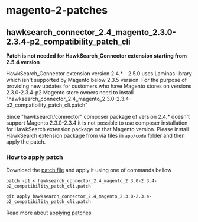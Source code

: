 # magento-2-patches

## hawksearch_connector_2.4_magento_2.3.0-2.3.4-p2_compatibility_patch_cli 

**Patch is not needed for HawkSearch_Connector extension starting from 2.5.4 version**

HawkSearch_Connector extension version  2.4.* - 2.5.0 uses Laminas library which isn't supported by Magento below 2.3.5 version. For the purpose of providing new updates for customers who have Magento stores on versions 2.3.0-2.3.4-p2 Magento store owners need to install "hawksearch_connector_2.4_magento_2.3.0-2.3.4-p2_compatibility_patch_cli.patch"

Since "hawksearch/connector" composer package of version 2.4.* doesn't support Magento 2.3.0-2.3.4 it is not possible to use composer installation for HawkSearch extension package on that Magento version. Please install HawkSearch extension package from via files in `app/code` folder and then apply the patch.

### How to apply patch

Download the [patch file](https://raw.githubusercontent.com/hawksearch/magento-2-patches/main/hawksearch_connector_2.4_magento_2.3.0-2.3.4-p2_compatibility_patch_cli.patch) and apply it using one of commands bellow

```
patch -p1 < hawksearch_connector_2.4_magento_2.3.0-2.3.4-p2_compatibility_patch_cli.patch
```
```
git apply hawksearch_connector_2.4_magento_2.3.0-2.3.4-p2_compatibility_patch_cli.patch
```


Read more about [applying patches](https://devdocs.magento.com/guides/v2.3/comp-mgr/patching/command-line.html)


